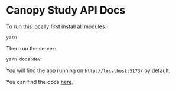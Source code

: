 # Canopy Study API Docs

To run this locally first install all modules:

```bash
yarn
```

Then run the server:

```bash
yarn docs:dev
```

You will find the app running on `http://localhost:5173/` by default.

You can find the docs [here](https://vitepress.vuejs.org/guide/getting-started).

